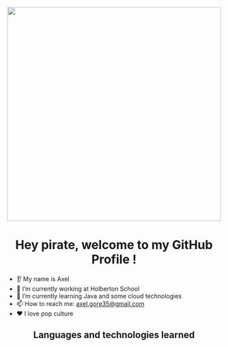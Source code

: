 <div id="header" align="center">
  <img src="https://media.giphy.com/media/Jev4iU72S9RYc/giphy.gif" width="500px"/>
</div>

<h1 align="center"> 
  Hey pirate, welcome to my GitHub Profile !
</h1>

* 👂 My name is Axel
* 🔭 I’m currently working at Holberton School
* 🌱 I’m currently learning Java and some cloud technologies
* 📫 How to reach me: axel.gore35@gmail.com
* ❤️ I love pop culture

<h2 align="center">
  Languages and technologies learned
</h2>
